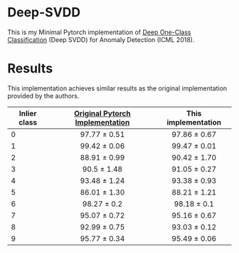 # Deep-SVDD
This is my Minimal Pytorch implementation of [Deep One-Class Classification](http://data.bit.uni-bonn.de/publications/ICML2018.pdf) (Deep SVDD) for Anomaly Detection (ICML 2018).



# Results
This implementation achieves similar results as the original implementation provided by the authors.


| Inlier class     | [Original Pytorch Implementation ](https://github.com/lukasruff/Deep-SVDD-PyTorch) | This implementation  |
| ------------- |:-------------:| :-------------:|
| 0 | 97.77 ± 0.51 | 97.86 ± 0.67 |
| 1 | 99.42 ± 0.06 | 99.47 ± 0.01 |
| 2 | 88.91 ± 0.99 | 90.42 ± 1.70 |
| 3 | 90.5 ± 1.48 | 91.05 ± 0.27 |
| 4 | 93.48 ± 1.24 | 93.38 ± 0.93 |
| 5 | 86.01 ± 1.30 | 88.21 ± 1.21 |
| 6 | 98.27 ± 0.2 | 98.18 ± 0.1 |
| 7 | 95.07 ± 0.72 | 95.16 ± 0.67 |
| 8 | 92.99 ± 0.75 | 93.03 ± 0.12 |
| 9 | 95.77 ± 0.34 | 95.49 ± 0.06 |
